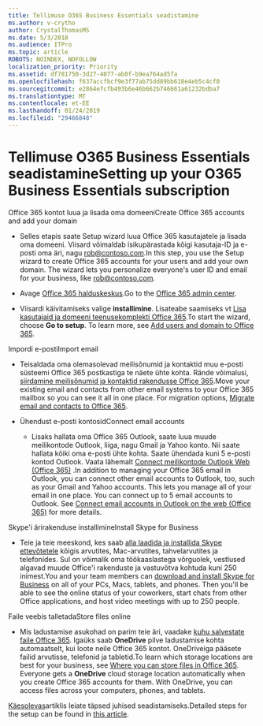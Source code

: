```yaml
---
title: Tellimuse O365 Business Essentials seadistamine
ms.author: v-crytho
author: CrystalThomasMS
ms.date: 5/3/2018
ms.audience: ITPro
ms.topic: article
ROBOTS: NOINDEX, NOFOLLOW
localization_priority: Priority
ms.assetid: df781750-3d27-4077-ab0f-b9ea764ad5fa
ms.openlocfilehash: f637accfbcf9e3f77ab75dd89bb618e4eb5c4cf0
ms.sourcegitcommit: e2864efcfb493b6e46b662b746661a61232bdba7
ms.translationtype: MT
ms.contentlocale: et-EE
ms.lasthandoff: 01/24/2019
ms.locfileid: "29466848"
---
```

# <a name="setting-up-your-o365-business-essentials-subscription"></a><span data-ttu-id="5d302-102">Tellimuse O365 Business Essentials seadistamine</span><span class="sxs-lookup"><span data-stu-id="5d302-102">Setting up your O365 Business Essentials subscription</span></span>

<span data-ttu-id="5d302-103">Office 365 kontot luua ja lisada oma domeeni</span><span class="sxs-lookup"><span data-stu-id="5d302-103">Create Office 365 accounts and add your domain</span></span>
  
- <span data-ttu-id="5d302-p101">Selles etapis saate Setup wizard luua Office 365 kasutajatele ja lisada oma domeeni. Viisard võimaldab isikupärastada kõigi kasutaja-ID ja e-posti oma äri, nagu [rob@contoso.com](mailto:rob@contoso.com).</span><span class="sxs-lookup"><span data-stu-id="5d302-p101">In this step, you use the Setup wizard to create Office 365 accounts for your users and add your own domain. The wizard lets you personalize everyone's user ID and email for your business, like [rob@contoso.com](mailto:rob@contoso.com).</span></span>
    
- <span data-ttu-id="5d302-106">Avage [Office 365 halduskeskus](https://login.partner.microsoftonline.cn/).</span><span class="sxs-lookup"><span data-stu-id="5d302-106">Go to the [Office 365 admin center](https://login.partner.microsoftonline.cn/).</span></span>
    
- <span data-ttu-id="5d302-p102">Viisardi käivitamiseks valige **installimine**. Lisateabe saamiseks vt [Lisa kasutajaid ja domeeni teenusekomplekti Office 365](https://support.office.com/en-US/Article/Add-users-and-domain-to-Office-365-6383f56d-3d09-4dcb-9b41-b5f5a5efd611).</span><span class="sxs-lookup"><span data-stu-id="5d302-p102">To start the wizard, choose **Go to setup**. To learn more, see [Add users and domain to Office 365](https://support.office.com/en-US/Article/Add-users-and-domain-to-Office-365-6383f56d-3d09-4dcb-9b41-b5f5a5efd611).</span></span>
    
<span data-ttu-id="5d302-109">Impordi e-posti</span><span class="sxs-lookup"><span data-stu-id="5d302-109">Import email</span></span>
  
- <span data-ttu-id="5d302-p103">Teisaldada oma olemasolevad meilisõnumid ja kontaktid muu e-posti süsteemi Office 365 postkastiga te näete ühte kohta. Rände võimalusi, [siirdamine meilisõnumid ja kontaktid rakendusse Office 365](https://support.office.com/en-US/Article/Migrate-email-and-contacts-to-Office-365-a3e3bddb-582e-4133-8670-e61b9f58627e).</span><span class="sxs-lookup"><span data-stu-id="5d302-p103">Move your existing email and contacts from other email systems to your Office 365 mailbox so you can see it all in one place. For migration options, [Migrate email and contacts to Office 365](https://support.office.com/en-US/Article/Migrate-email-and-contacts-to-Office-365-a3e3bddb-582e-4133-8670-e61b9f58627e).</span></span>
    
- <span data-ttu-id="5d302-112">Ühendust e-posti kontosid</span><span class="sxs-lookup"><span data-stu-id="5d302-112">Connect email accounts</span></span>
    
  - <span data-ttu-id="5d302-p104">Lisaks hallata oma Office 365 Outlook, saate luua muude meilikontode Outlook, liiga, nagu Gmail ja Yahoo konto. Nii saate hallata kõiki oma e-posti ühte kohta. Saate ühendada kuni 5 e-posti kontod Outlook. Vaata lähemalt [Connect meilikontode Outlook Web (Office 365)](https://support.office.com/en-US/Article/Connect-email-accounts-in-Outlook-on-the-web-Office-365-d7012ff0-924f-4f78-8aca-c3912d886c4d) .</span><span class="sxs-lookup"><span data-stu-id="5d302-p104">In addition to managing your Office 365 email in Outlook, you can connect other email accounts to Outlook, too, such as your Gmail and Yahoo accounts. This lets you manage all of your email in one place. You can connect up to 5 email accounts to Outlook. See [Connect email accounts in Outlook on the web (Office 365)](https://support.office.com/en-US/Article/Connect-email-accounts-in-Outlook-on-the-web-Office-365-d7012ff0-924f-4f78-8aca-c3912d886c4d) for more details.</span></span> 
    
<span data-ttu-id="5d302-117">Skype'i ärirakenduse installimine</span><span class="sxs-lookup"><span data-stu-id="5d302-117">Install Skype for Business</span></span>
  
- <span data-ttu-id="5d302-p105">Teie ja teie meeskond, kes saab [alla laadida ja installida Skype ettevõtetele](https://support.office.com/en-US/Article/download-and-install-Skype-for-Business-8a0d4da8-9d58-44f9-9759-5c8f340cb3fb) kõigis arvutites, Mac-arvutites, tahvelarvutites ja telefonides. Sul on võimalik oma töökaaslastega võrguolek, vestlused algavad muude Office'i rakenduste ja vastuvõtva kohtuda kuni 250 inimest.</span><span class="sxs-lookup"><span data-stu-id="5d302-p105">You and your team members can [download and install Skype for Business](https://support.office.com/en-US/Article/download-and-install-Skype-for-Business-8a0d4da8-9d58-44f9-9759-5c8f340cb3fb) on all of your PCs, Macs, tablets, and phones. Then you'll be able to see the online status of your coworkers, start chats from other Office applications, and host video meetings with up to 250 people.</span></span> 
    
<span data-ttu-id="5d302-120">Faile veebis talletada</span><span class="sxs-lookup"><span data-stu-id="5d302-120">Store files online</span></span>
  
- <span data-ttu-id="5d302-p106">Mis ladustamise asukohad on parim teie äri, vaadake [kuhu salvestate faile Office 365](https://support.office.com/article/c7c20284-bc94-47f4-9728-d28e9daf0790.aspx). Igaüks saab **OneDrive** pilve ladustamise kohta automaatselt, kui loote neile Office 365 kontot. OneDriveiga pääsete failid arvutisse, telefonid ja tabletid.</span><span class="sxs-lookup"><span data-stu-id="5d302-p106">To learn which storage locations are best for your business, see [Where you can store files in Office 365](https://support.office.com/article/c7c20284-bc94-47f4-9728-d28e9daf0790.aspx). Everyone gets a **OneDrive** cloud storage location automatically when you create Office 365 accounts for them. With OneDrive, you can access files across your computers, phones, and tablets.</span></span> 
    
<span data-ttu-id="5d302-124">[Käesolevas](https://support.office.com/en-US/Article/set-up-Office-365-for-business-6a3a29a0-e616-4713-99d1-15eda62d04fa#ID0EAAAABAAA=Business_Essentials)artiklis leiate täpsed juhised seadistamiseks.</span><span class="sxs-lookup"><span data-stu-id="5d302-124">Detailed steps for the setup can be found in [this article](https://support.office.com/en-US/Article/set-up-Office-365-for-business-6a3a29a0-e616-4713-99d1-15eda62d04fa#ID0EAAAABAAA=Business_Essentials).</span></span>
  

